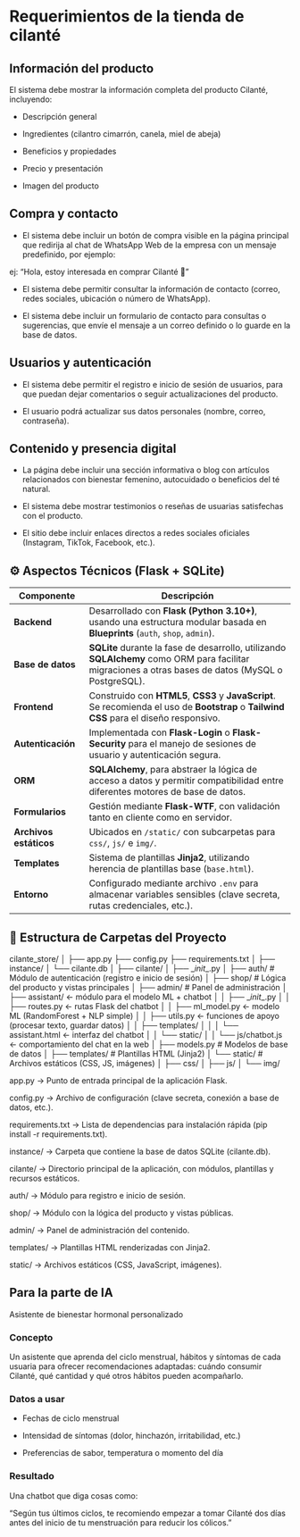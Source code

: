 # Requerimientos de la tienda de cilanté

## Información del producto

El sistema debe mostrar la información completa del producto Cilanté, incluyendo:

- Descripción general

- Ingredientes (cilantro cimarrón, canela, miel de abeja)

- Beneficios y propiedades

- Precio y presentación

- Imagen del producto

## Compra y contacto

- El sistema debe incluir un botón de compra visible en la página principal que redirija al chat de WhatsApp Web de la empresa con un mensaje predefinido, por ejemplo:

ej: “Hola, estoy interesada en comprar Cilanté 🌿”

- El sistema debe permitir consultar la información de contacto (correo, redes sociales, ubicación o número de WhatsApp).

- El sistema debe incluir un formulario de contacto para consultas o sugerencias, que envíe el mensaje a un correo definido o lo guarde en la base de datos.

## Usuarios y autenticación

- El sistema debe permitir el registro e inicio de sesión de usuarios, para que puedan dejar comentarios o seguir actualizaciones del producto.

- El usuario podrá actualizar sus datos personales (nombre, correo, contraseña).

## Contenido y presencia digital

- La página debe incluir una sección informativa o blog con artículos relacionados con bienestar femenino, autocuidado o beneficios del té natural.

- El sistema debe mostrar testimonios o reseñas de usuarias satisfechas con el producto.

- El sitio debe incluir enlaces directos a redes sociales oficiales (Instagram, TikTok, Facebook, etc.).

## ⚙️ Aspectos Técnicos (Flask + SQLite)

| **Componente**        | **Descripción** |
|------------------------|-----------------|
| **Backend**            | Desarrollado con **Flask (Python 3.10+)**, usando una estructura modular basada en **Blueprints** (`auth`, `shop`, `admin`). |
| **Base de datos**      | **SQLite** durante la fase de desarrollo, utilizando **SQLAlchemy** como ORM para facilitar migraciones a otras bases de datos (MySQL o PostgreSQL). |
| **Frontend**           | Construido con **HTML5**, **CSS3** y **JavaScript**. Se recomienda el uso de **Bootstrap** o **Tailwind CSS** para el diseño responsivo. |
| **Autenticación**      | Implementada con **Flask-Login** o **Flask-Security** para el manejo de sesiones de usuario y autenticación segura. |
| **ORM**                | **SQLAlchemy**, para abstraer la lógica de acceso a datos y permitir compatibilidad entre diferentes motores de base de datos. |
| **Formularios**        | Gestión mediante **Flask-WTF**, con validación tanto en cliente como en servidor. |
| **Archivos estáticos** | Ubicados en `/static/` con subcarpetas para `css/`, `js/` e `img/`. |
| **Templates**          | Sistema de plantillas **Jinja2**, utilizando herencia de plantillas base (`base.html`). |
| **Entorno**            | Configurado mediante archivo `.env` para almacenar variables sensibles (clave secreta, rutas credenciales, etc.). |

## 📁 Estructura de Carpetas del Proyecto

cilante_store/
│
├── app.py
├── config.py
├── requirements.txt
│
├── instance/
│   └── cilante.db
│
├── cilante/
│   ├── \__init__.py
│   ├── auth/          # Módulo de autenticación (registro e inicio de sesión)
│   ├── shop/          # Lógica del producto y vistas principales
│   ├── admin/         # Panel de administración
│   ├── assistant/        ← módulo para el modelo ML + chatbot
│   │   ├── \__init__.py
│   │   ├── routes.py     ← rutas Flask del chatbot
│   │   ├── ml_model.py   ← modelo ML (RandomForest + NLP simple)
│   │   ├── utils.py      ← funciones de apoyo (procesar texto, guardar datos)
│   │   ├── templates/
│   │   │   └── assistant.html  ← interfaz del chatbot
│   │   └── static/
│   │       └── js/chatbot.js   ← comportamiento del chat en la web
│   ├── models.py      # Modelos de base de datos
│   ├── templates/     # Plantillas HTML (Jinja2)
│   └── static/        # Archivos estáticos (CSS, JS, imágenes)
│       ├── css/
│       ├── js/
│       └── img/

app.py → Punto de entrada principal de la aplicación Flask.

config.py → Archivo de configuración (clave secreta, conexión a base de datos, etc.).

requirements.txt → Lista de dependencias para instalación rápida (pip install -r requirements.txt).

instance/ → Carpeta que contiene la base de datos SQLite (cilante.db).

cilante/ → Directorio principal de la aplicación, con módulos, plantillas y recursos estáticos.

auth/ → Módulo para registro e inicio de sesión.

shop/ → Módulo con la lógica del producto y vistas públicas.

admin/ → Panel de administración del contenido.

templates/ → Plantillas HTML renderizadas con Jinja2.

static/ → Archivos estáticos (CSS, JavaScript, imágenes).

## Para la parte de IA

Asistente de bienestar hormonal personalizado

### Concepto

Un asistente que aprenda del ciclo menstrual, hábitos y síntomas de cada usuaria para ofrecer recomendaciones adaptadas: cuándo consumir Cilanté, qué cantidad y qué otros hábitos pueden acompañarlo.

### Datos a usar

- Fechas de ciclo menstrual

- Intensidad de síntomas (dolor, hinchazón, irritabilidad, etc.)

- Preferencias de sabor, temperatura o momento del día

### Resultado

Una chatbot que diga cosas como:

“Según tus últimos ciclos, te recomiendo empezar a tomar Cilanté dos días antes del inicio de tu menstruación para reducir los cólicos.”
